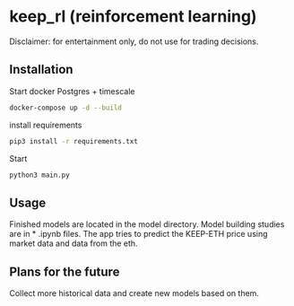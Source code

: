 # keep_rl (reinforcement learning)
Disclaimer: for entertainment only, do not use for trading decisions.

## Installation

Start docker Postgres + timescale
```sh
docker-compose up -d --build
```

install requirements

```sh
pip3 install -r requirements.txt
```
Start

```sh
python3 main.py
```

## Usage

Finished models are located in the model directory. Model building studies are in * .ipynb files.
The app tries to predict the KEEP-ETH price using market data and data from the eth.

## Plans for the future

Сollect more historical data and create new models based on them.
